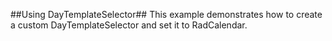##Using DayTemplateSelector##
This example demonstrates how to create a custom DayTemplateSelector and set it to RadCalendar.